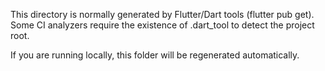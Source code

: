 This directory is normally generated by Flutter/Dart tools (flutter pub get).
Some CI analyzers require the existence of .dart_tool to detect the project root.

If you are running locally, this folder will be regenerated automatically.
